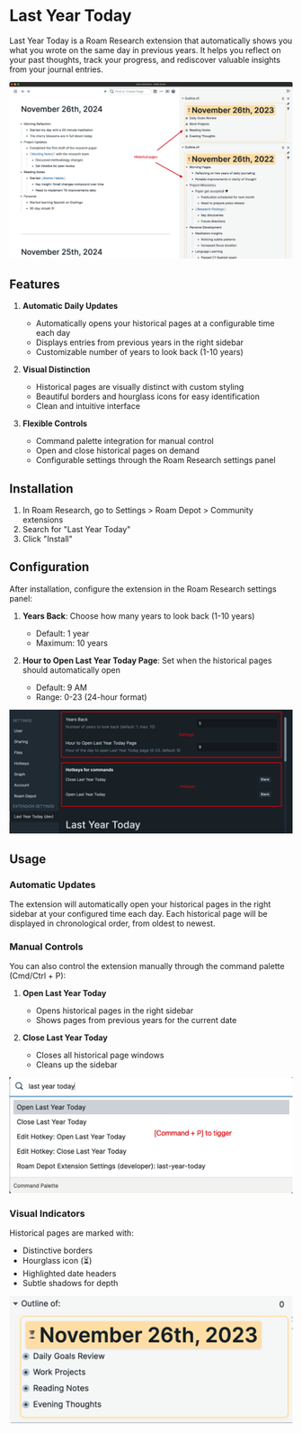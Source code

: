 # Last Year Today

Last Year Today is a Roam Research extension that automatically shows you what you wrote on the same day in previous years. It helps you reflect on your past thoughts, track your progress, and rediscover valuable insights from your journal entries.

![historical-pages](https://github.com/qcrao/last-year-today/blob/main/assets/historical-pages.png?raw=true)

## Features

1. **Automatic Daily Updates**

   - Automatically opens your historical pages at a configurable time each day
   - Displays entries from previous years in the right sidebar
   - Customizable number of years to look back (1-10 years)

2. **Visual Distinction**

   - Historical pages are visually distinct with custom styling
   - Beautiful borders and hourglass icons for easy identification
   - Clean and intuitive interface

3. **Flexible Controls**
   - Command palette integration for manual control
   - Open and close historical pages on demand
   - Configurable settings through the Roam Research settings panel

## Installation

1. In Roam Research, go to Settings > Roam Depot > Community extensions
2. Search for "Last Year Today"
3. Click "Install"

## Configuration

After installation, configure the extension in the Roam Research settings panel:

1. **Years Back**: Choose how many years to look back (1-10 years)

   - Default: 1 year
   - Maximum: 10 years

2. **Hour to Open Last Year Today Page**: Set when the historical pages should automatically open
   - Default: 9 AM
   - Range: 0-23 (24-hour format)

![settings](https://github.com/qcrao/last-year-today/blob/main/assets/settings.png?raw=true)

## Usage

### Automatic Updates

The extension will automatically open your historical pages in the right sidebar at your configured time each day. Each historical page will be displayed in chronological order, from oldest to newest.

### Manual Controls

You can also control the extension manually through the command palette (Cmd/Ctrl + P):

1. **Open Last Year Today**

   - Opens historical pages in the right sidebar
   - Shows pages from previous years for the current date

2. **Close Last Year Today**
   - Closes all historical page windows
   - Cleans up the sidebar

![command-palette](https://github.com/qcrao/last-year-today/blob/main/assets/command-palette.png?raw=true)

### Visual Indicators

Historical pages are marked with:

- Distinctive borders
- Hourglass icon (⏳)
- Highlighted date headers
- Subtle shadows for depth

![historical-page](https://github.com/qcrao/last-year-today/blob/main/assets/historical-page.png?raw=true)
